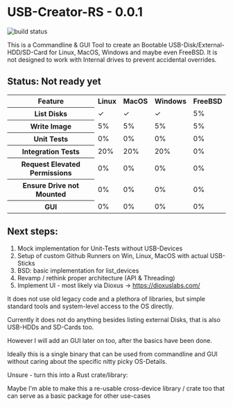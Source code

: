# USB-Creator-RS - 0.0.1

![build status](https://github.com/thiscantbeserious/usb-creator-rs/actions/workflows/rust.yml/badge.svg)

This is a Commandline & GUI Tool to create an Bootable USB-Disk/External-HDD/SD-Card for Linux, MacOS, Windows and maybe even FreeBSD. It is not designed to work with Internal drives to prevent accidental overrides.

## Status: Not ready yet 

<table>
  <th>Feature</th><th>Linux</th><th>MacOS</th><th>Windows</th><th>FreeBSD</th>
  <tr>
    <th>List Disks</th>
    <td>&check;</td>
    <td>&check;</td>
    <td>&check;</td>
    <td>5%</td>
  </tr>
  <tr>
    <th>Write Image</th>
    <td>5%</td>
    <td>5%</td>
    <td>5%</td>
    <td>5%</td>
  </tr>  
  <tr>
    <th>Unit Tests</th>
    <td>0%</td>
    <td>0%</td>
    <td>0%</td>
    <td>0%</td>
  </tr>
  <tr>
    <th>Integration Tests</th>
    <td>20%</td>
    <td>20%</td>
    <td>20%</td>
    <td>0%</td>
  </tr>     
  <tr>
    <th>Request Elevated Permissions</th>
    <td>0%</td>
    <td>0%</td>
    <td>0%</td>
    <td>0%</td>
  </tr>
  <tr>
    <th>Ensure Drive not Mounted</th>
    <td>0%</td>
    <td>0%</td>
    <td>0%</td>
    <td>0%</td>
  </tr>
  <tr>
    <th>GUI</th>
    <td>0%</td>
    <td>0%</td>
    <td>0%</td>
    <td>0%</td>
  </tr>  
</table>

## Next steps: 
1. Mock implementation for Unit-Tests without USB-Devices
2. Setup of custom Github Runners on Win, Linux, MacOS with actual USB-Sticks 
3. BSD: basic implementation for list_devices
4. Revamp / rethink proper architecture (API & Threading)
5. Implement UI - most likely via Dioxus -> https://dioxuslabs.com/

It does not use old legacy code and a plethora of libraries, but simple standard tools and system-level access to the OS directly.

Currently it does not do anything besides listing external Disks, that is also USB-HDDs and SD-Cards too. 

However I will add an GUI later on too, after the basics have been done.

Ideally this is a single binary that can be used from commandline and GUI without caring about the specific nitty picky OS-Details. 

Unsure - turn this into a Rust crate/library:

Maybe I'm able to make this a re-usable cross-device library / crate too that can serve as a basic package for other use-cases